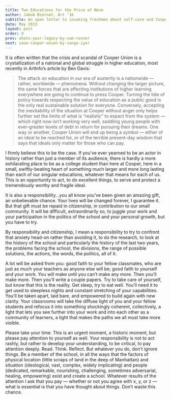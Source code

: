 ```yaml
---
title: Two Educations for the Price of None
author: Jakob Biernat, Art ‘16
subtitle: An open letter to incoming freshmen about self-care and Cooper politics from School of Art transfer student Jakob Biernat.
date: May 2013
layout: post
order: 9
prev: whats-your-legacy-by-sam-rosner
next: save-cooper-union-by-sangu-iyer
---
```

It is often written that the crisis and scandal of Cooper Union is a crystallization of a national and global struggle in higher education, most recently in ArtInfo’s article by Ben Davis:

> The attack on education in our era of austerity is a nationwide — rather, worldwide — phenomena. Without changing the larger picture, the same forces that are affecting institutions of higher learning everywhere are going to continue to press Cooper. Turning the tide of policy towards respecting the value of education as a public good is the only real sustainable solution for everyone. Conversely, accepting the inevitability of the situation at Cooper without anger only helps further set the limits of what is “realistic” to expect from the system — which right now isn’t working very well, saddling young people with ever-greater levels of debt in return for pursuing their dreams. One way or another, Cooper Union will end up being a symbol — either of an ideal to be reached for, or of the terrible present-day wisdom that says that ideals only matter for those who can pay.

I firmly believe this to be the case. If you’ve ever yearned to be an actor in history rather than just a member of its audience, there is hardly a more exhilarating place to be as a college student than here at Cooper, here in a small, swiftly-beating heart of something much larger and more long lasting than each of our singular educations, whatever that means for each of us. This is an opportunity to act, to do excellent things, to serve and protect a tremendously worthy and fragile ideal.

It is also a responsibility...you all know you’ve been given an amazing gift, an unbelievable chance. Your lives will be changed forever, I guarantee it. But that gift must be repaid in citizenship, in contribution to our small community. It will be difficult, extraordinarily so, to juggle your work and your participation in the politics of the school and your personal growth, but you have to try.

By responsibility and citizenship, I mean a responsibility to try to confront that anxiety head-on rather than avoiding it, to do the research, to look at the history of the school and particularly the history of the last two years, the problems facing the school, the divisions, the range of possible solutions, the actions, the words, the politics, all of it.

A lot will be asked from you: good faith to your fellow classmates, who are just as much your teachers as anyone else will be; good faith to yourself and your work. You will make until you can’t make any more. Then you’ll make more. Then you’ll write a couple papers. Try to take care of yourself, but know that this is the reality. Get sleep, try to eat well. You’ll need it to get used to sleepless nights and constant stretching of your capabilities. You’ll be taken apart, laid bare, and empowered to build again with new clarity. Your classrooms will take the diffuse light of you and your fellow students and refocus it into something shockingly coherent, collectively, a light that lets you see further into your work and into each other as a community of learners, a light that makes the paths we all must take more visible.

Please take your time. This is an urgent moment, a historic moment, but please pay attention to yourself as well. Your responsibility is not to act rashly, but rather to develop your understanding, to be critical, to pay attention deeply. Read. Think. Reflect. But whatever you do, don’t ignore things. Be a member of the school, in all the ways that the factors of physical location (little scraps of land in the deep of Manhattan) and situation (ideological, vast, complex, widely implicating) and people (dedicated, remarkable, nourishing, challenging, sometimes adversarial, healing, empowering) exist and create a school. Whatever results of the attention I ask that you pay — whether or not you agree with x, y, or z — what is essential is that you have thought about things. Don’t waste this chance.